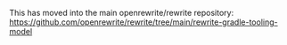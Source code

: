 This has moved into the main openrewrite/rewrite repository: https://github.com/openrewrite/rewrite/tree/main/rewrite-gradle-tooling-model
